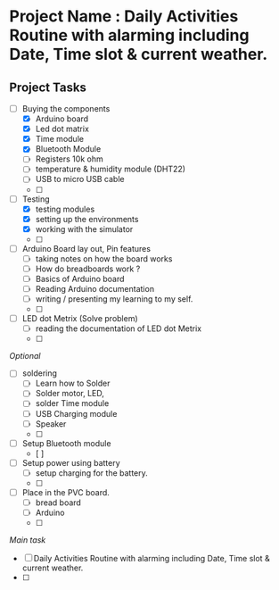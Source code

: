 # Project Name : Daily Activities Routine with alarming including Date, Time slot & current weather.
## Project Tasks

- [ ] Buying the components
	- [x] Arduino board
	- [x] Led dot matrix
	- [x] Time module
	- [x] Bluetooth Module 
	- [ ] Registers 10k ohm
	- [ ] temperature & humidity module (DHT22)
	- [ ] USB to micro USB cable 
	- [ ] 
- [ ] Testing 
	- [x] testing modules
	- [x] setting up the environments
	- [x] working with the simulator
	- [ ] 
- [ ] Arduino Board lay out, Pin features
	- [ ] taking notes on how the board works
	- [ ] How do breadboards work ?
	- [ ] Basics of Arduino board
	- [ ] Reading Arduino documentation 
	- [ ] writing / presenting my learning to my self.
	- [ ] 
- [ ] LED dot Metrix (Solve problem)
	- [ ] reading the documentation of LED dot Metrix
	- [ ] 

*Optional*
- [ ] soldering 
	- [ ] Learn how to Solder
	- [ ] Solder motor, LED, 
	- [ ] solder Time module
	- [ ] USB Charging module
	- [ ] Speaker
	- [ ] 
- [ ] Setup Bluetooth module
	- [ ] 
- [ ] Setup power using battery
	- [ ] setup charging for the battery.
	- [ ] 
- [ ] Place in the PVC board.
	- [ ] bread board
	- [ ] Arduino
	- [ ] 

*Main task*
- [ ] Daily Activities Routine with alarming including Date, Time slot & current weather.
- [ ] 
